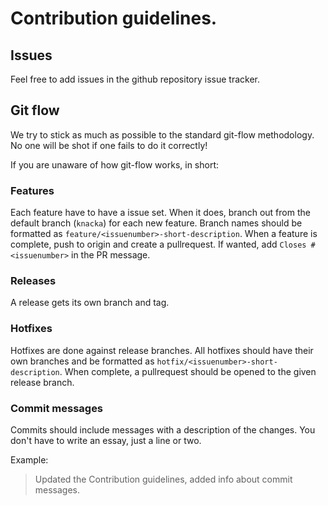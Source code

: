 # Contribution guidelines.

## Issues

Feel free to add issues in the github repository issue tracker.

## Git flow

We try to stick as much as possible to the standard git-flow methodology.  
No one will be shot if one fails to do it correctly!  

If you are unaware of how git-flow works, in short:  

### Features

Each feature have to have a issue set. When it does, branch out from the default branch (`knacka`) for each new feature. 
Branch names should be formatted as `feature/<issuenumber>-short-description`. When a feature is complete, push to origin and create a pullrequest. If wanted, add `Closes #<issuenumber>` in the PR message.

### Releases

A release gets its own branch and tag.  

### Hotfixes

Hotfixes are done against release branches. All hotfixes should have their own branches and be formatted as `hotfix/<issuenumber>-short-description`.
When complete, a pullrequest should be opened to the given release branch.

### Commit messages

Commits should include messages with a description of the changes. You don't have to write an essay, just a line or two.  

Example:

> Updated the Contribution guidelines, added info about commit messages.

